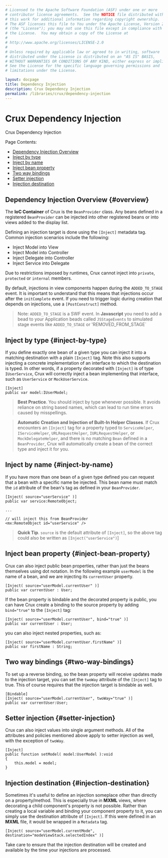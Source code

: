 ```yaml
---
# Licensed to the Apache Software Foundation (ASF) under one or more
# contributor license agreements.  See the NOTICE file distributed with
# this work for additional information regarding copyright ownership.
# The ASF licenses this file to You under the Apache License, Version 2.0
# (the "License"); you may not use this file except in compliance with
# the License.  You may obtain a copy of the License at
# 
# http://www.apache.org/licenses/LICENSE-2.0
# 
# Unless required by applicable law or agreed to in writing, software
# distributed under the License is distributed on an "AS IS" BASIS,
# WITHOUT WARRANTIES OR CONDITIONS OF ANY KIND, either express or implied.
# See the License for the specific language governing permissions and
# limitations under the License.

layout: docpage
title: Dependency Injection
description: Crux Dependency Injection
permalink: /libraries/crux/dependency-injection
---
```


# Crux Dependency Injection

Crux Dependency Injection

Page Contents:

* [Dependency Injection Overview](libraries/crux/dependency-injection#overview)
* [Inject by type](libraries/crux/dependency-injection#inject-by-type)
* [Inject by name](libraries/crux/dependency-injection#inject-by-name)
* [Inject bean property](libraries/crux/dependency-injection#inject-bean-property)
* [Two way bindings](libraries/crux/dependency-injection#two-way-bindings)
* [Setter injection](libraries/crux/dependency-injection#setter-injection)
* [Injection destination](libraries/crux/dependency-injection#injection-destination)

## Dependency Injection Overview {#overview}

The **IoC Container** of Crux is the `BeanProvider` class. Any beans defined in a registered `BeanProvider` can be injected into other registered beans or into views added to the display list.

Defining an injection target is done using the `[Inject]` metadata tag. Common injection scenarios include the following:

- Inject Model into View
- Inject Model into Controller
- Inject Delegate into Controller
- Inject Service into Delegate

Due to restrictions imposed by runtimes, Crux cannot inject into `private`, `protected` or `internal` members.

By default, injections in view components happen during the `ADDED_TO_STAGE` event. <!--This behavior can be modified by changing the Crux configuration.--> It is important to understand that this means that injections occur after the <!--CREATION_COMPLETE-->`initComplete` event. If you need to trigger logic during creation that depends on injections, use a `[PostConstruct]` method.

> Note: `ADDED_TO_STAGE` is a SWF event. In __Javascript__ you need to add a bead to your Application beads called `JSStageEvents` to simulated stage events like `ADDED_TO_STAGE` or 'REMOVED_FROM_STAGE`

## Inject by type {#inject-by-type}

If you define exactly one bean of a given type you can inject it into a matching destination with a plain `[Inject]` tag. Note this also supports injecting a concrete implementation of an interface to which the destination is typed. In other words, if a property decorated with `[Inject]` is of type `IUserService`, Crux will correctly inject a bean implementing that interface, such as `UserService` or `MockUserService`.

```as3
[Inject]
public var model:IUserModel;
```

> **Best Practice**. You should inject by type whenever possible. It avoids reliance on string based names, which can lead to run time errors caused by misspellings.

> **Automatic Creation and Injection of Built-In Helper Classes**. If Crux encounters an `[Inject]` tag for a property typed to `ServiceHelper`, `IServiceHelper`, `URLRequestHelper`, `IURLRequestHelper`, or `MockDelegateHelper`, and there is no matching `Bean` defined in a `BeanProvider`, Crux will automatically create a bean of the correct type and inject it for you.

## Inject by name {#inject-by-name}

If you have more than one bean of a given type defined you can request that a bean with a specific name be injected. This bean name must match the `id` attribute of the bean's tag as defined in your `BeanProvider`.

```as3
[Inject( source="userService" )]
public var service:RemoteObject;
 
...
 
// will inject this from BeanProvider
<mx:RemoteObject id="userService" />
```

> **Quick Tip**. `source` is the default attribute of `[Inject]`, so the above tag could also be written as `[Inject("userService")`]

## Inject bean property {#inject-bean-property}

Crux can also inject public bean properties, rather than just the beans themselves using dot notation. In the following example `userModel` is the name of a bean, and we are injecting its `currentUser` property.

```as3
[Inject( source="userModel.currentUser" )]
public var currentUser : User;
```

If the bean property is bindable and the decorated property is public, you can have Crux create a binding to the source property by adding `bind="true"` to the `[Inject]` tag:

```as3
[Inject( source="userModel.currentUser", bind="true" )]
public var currentUser : User;
```

you can also inject nested properties, such as:

```as3
[Inject( source="userModel.currentUser.firstName" )]
public var firstName : String;
```

## Two way bindings {#two-way-bindings}

To set up a reverse binding, so the bean property will receive updates made to the injection target, you can set the `twoWay` attribute of the `[Inject]` tag to true. This of course requires that the injection target is bindable as well.

```as3
[Bindable]
[Inject( source="userModel.currentUser", twoWay="true" )]
public var currentUser:User;
```

## Setter injection {#setter-injection}

Crux can also inject values into single argument methods. All of the attributes and policies mentioned above apply to setter injection as well, with the exception of `twoWay`.

```as3
[Inject]
public function setModel( model:UserModel ):void
{
    this.model = model;
}
```

## Injection destination {#injection-destination}

Sometimes it's useful to define an injection someplace other than directly on a property/method. This is especially true in **MXML** views, where decorating a child component's property is not possible. Rather than creating a local variable and binding your component property to it, you can simply use the destination attribute of `[Inject]`. If this were defined in an **MXML** file, it would be wrapped in a `Metadata` tag.

```as3
[Inject( source="userModel.currentMode", destination="modeViewStack.selectedIndex" )]
```

Take care to ensure that the injection destination will be created and available by the time your injections are processed. <!--The injection processing trigger can be configured in `CruxConfig`, but defaults to the ADDED_TO_STAGE event.-->
